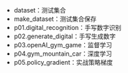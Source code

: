 - dataset：测试集合
- make_dataset：测试集合保存
- p01.digital_recognition：手写数字识别
- p02.generate_digital：手写生成数字
- p03.openAI_gym_game：监督学习
- p04.gym_mountain_car：深度学习
- p05.policy_gradient：实战策略梯度